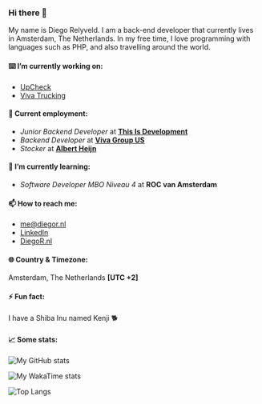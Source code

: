 ### Hi there 👋
My name is Diego Relyveld. I am a back-end developer that currently lives in Amsterdam, The Netherlands. In my free time, I love programming with languages such as PHP, and also travelling around the world.

#### ⌨️ I’m currently working on:
- [UpCheck](https://upcheck.co)
- [Viva Trucking](https://vivatrucking.com)
#### 💼 Current employment:
- *Junior Backend Developer* at [**This Is Development**](https://thisisdevelopment.nl)
- *Backend Developer* at [**Viva Group US**](https://vivagroup.us)
- *Stocker* at [**Albert Heijn**](https://ah.nl)
#### 🌱 I’m currently learning:
- *Software Developer MBO Niveau 4* at **ROC van Amsterdam**
#### 📫 How to reach me:
- [me@diegor.nl](mailto:me@diegor.nl)
- [LinkedIn](https://www.linkedin.com/in/diego-relyveld)
- [DiegoR.nl](https://diegor.nl)
#### 🌐 Country & Timezone:
Amsterdam, The Netherlands **[UTC +2]**
#### ⚡ Fun fact:
I have a Shiba Inu named Kenji 🐕
#### 📈 Some stats:

![My GitHub stats](https://github-readme-stats.vercel.app/api?username=iDiegoNL&count_private=true)

![My WakaTime stats](https://github-readme-stats.vercel.app/api/wakatime?username=iDiego)

![Top Langs](https://github-readme-stats.vercel.app/api/top-langs/?username=iDiegoNL&layout=compact)
